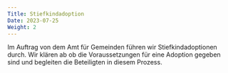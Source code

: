```yaml
---
Title: Stiefkindadoption
Date: 2023-07-25
Weight: 2
---
```

Im Auftrag von dem Amt für Gemeinden führen wir Stiefkindadoptionen durch. Wir klären ab ob die Voraussetzungen für eine Adoption gegeben sind und begleiten die Beteiligten in diesem Prozess.
